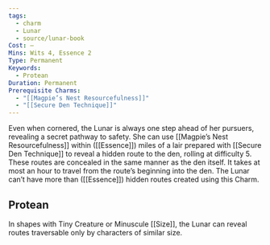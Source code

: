 ```yaml
---
tags:
  - charm
  - Lunar
  - source/lunar-book
Cost: —
Mins: Wits 4, Essence 2
Type: Permanent
Keywords:
  - Protean
Duration: Permanent
Prerequisite Charms:
  - "[[Magpie’s Nest Resourcefulness]]"
  - "[[Secure Den Technique]]"
---
```

Even when cornered, the Lunar is always one step ahead of her pursuers, revealing a secret pathway to safety. She can use [[Magpie’s Nest Resourcefulness]] within ([[Essence]]) miles of a lair prepared with [[Secure Den Technique]] to reveal a hidden route to the den, rolling at difficulty 5. These routes are concealed in the same manner as the den itself. It takes at most an hour to travel from the route’s beginning into the den. The Lunar can’t have more than ([[Essence]]) hidden routes created using this Charm. 
## Protean 

In shapes with Tiny Creature or Minuscule [[Size]], the Lunar can reveal routes traversable only by characters of similar size.